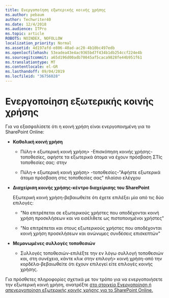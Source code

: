 ```yaml
---
title: Ενεργοποίηση εξωτερικής κοινής χρήσης
ms.author: pebaum
author: Techwriter40
ms.date: 12/4/2018
ms.audience: ITPro
ms.topic: article
ROBOTS: NOINDEX, NOFOLLOW
localization_priority: Normal
ms.assetid: 4d197afd-e806-40ad-ac20-4b10bc497edb
ms.openlocfilehash: 53eadea43e4ac9365bd7f434b1db254ccf224e4b
ms.sourcegitcommit: a65d196d00adb70045af5caca9828fe44b951f61
ms.translationtype: MT
ms.contentlocale: el-GR
ms.lasthandoff: 09/04/2019
ms.locfileid: "36756028"
---
```

# <a name="enable-external-sharing"></a>Ενεργοποίηση εξωτερικής κοινής χρήσης

 Για να εξασφαλίσετε ότι η κοινή χρήση είναι ενεργοποιημένη για το SharePoint Online:
  
- **Καθολική κοινή χρήση**
    
  - Πύλη-\> εξωτερική κοινή χρήση\> -Επισκόπηση κοινής χρήσης-τοποθεσίες, αφήστε τα εξωτερικά άτομα να έχουν πρόσβαση ΣΤΙς τοποθεσίες σας: στην
    
  - Πύλη-\> εξωτερική κοινή χρήση\> -τοποθεσίες-"Αφήστε εξωτερικά άτομα πρόσβαση στις τοποθεσίες σας" πλαίσιο ελέγχου
    
- **Διαχείριση κοινής χρήσης-κέντρο διαχείρισης του SharePoint**
    
    Εξωτερική κοινή χρήση-βεβαιωθείτε ότι έχετε επιλέξει μία από τις δύο επιλογές:
    
  - "Να επιτρέπεται σε εξωτερικούς χρήστες που αποδέχονται κοινή χρήση προσκλήσεων και να εισέλθετε ως πιστοποιημένοι χρήστες"
    
  - "Να επιτρέπεται και στους εξωτερικούς χρήστες που αποδέχονται κοινή χρήση προσκλήσεων και ανώνυμες συνδέσεις επισκεπτών"
    
- **Μεμονωμένες συλλογές τοποθεσιών**
    
  - Συλλογές τοποθεσιών-επιλέξτε την εν λόγω συλλογή τοποθεσιών και, στη συνέχεια, κάντε κλικ στην επιλογή\> κοινή χρήση-από την κορδέλα-βεβαιωθείτε ότι έχουν επιλεγεί είτε επιλογές κοινής χρήσης.
    
Για πρόσθετες πληροφορίες σχετικά με τον τρόπο για να ενεργοποιήσετε την εξωτερική κοινή χρήση, ανατρέξτε [στο στοιχείο Ενεργοποίηση ή απενεργοποίηση εξωτερικής κοινής χρήσης για το SharePoint Online.](https://go.microsoft.com/fwlink/?linkid=2047681&amp;clcid=0x409)
  

